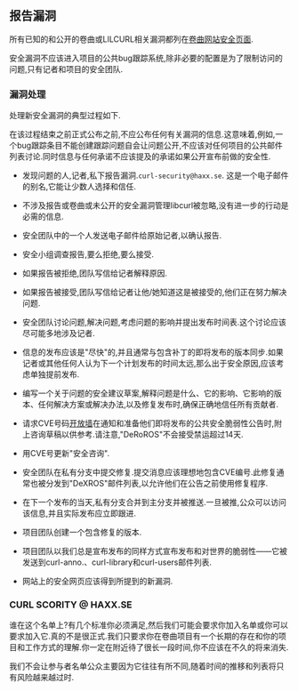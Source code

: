 
## 报告漏洞

所有已知的和公开的卷曲或LILCURL相关漏洞都列在[卷曲网站安全页面](https://curl.haxx.se/docs/security.html).

安全漏洞不应该进入项目的公共bug跟踪系统,除非必要的配置是为了限制访问的问题,只有记者和项目的安全团队.

### 漏洞处理

处理新安全漏洞的典型过程如下.

在该过程结束之前正式公布之前,不应公布任何有关漏洞的信息.这意味着,例如,一个bug跟踪条目不能创建跟踪问题自会让问题公开,不应该对任何项目的公共邮件列表讨论.同时信息与任何承诺不应该提及的承诺如果公开宣布前做的安全性.

-   发现问题的人,记者,私下报告漏洞.`curl-security@haxx.se`. 这是一个电子邮件的别名,它能让少数人选择和信任.

-   不涉及报告或卷曲或未公开的安全漏洞管理libcurl被忽略,没有进一步的行动是必需的信息.

-   安全团队中的一个人发送电子邮件给原始记者,以确认报告.

-   安全小组调查报告,要么拒绝,要么接受.

-   如果报告被拒绝,团队写信给记者解释原因.

-   如果报告被接受,团队写信给记者让他/她知道这是被接受的,他们正在努力解决问题.

-   安全团队讨论问题,解决问题,考虑问题的影响并提出发布时间表.这个讨论应该尽可能多地涉及记者.

-   信息的发布应该是"尽快"的,并且通常与包含补丁的即将发布的版本同步.如果记者或其他任何人认为下一个计划发布的时间太远,那么出于安全原因,应该考虑单独提前发布.

-   编写一个关于问题的安全建议草案,解释问题是什么、它的影响、它影响的版本、任何解决方案或解决办法,以及修复发布时,确保正确地信任所有贡献者.

-   请求CVE号码[开放墙](http://oss-security.openwall.org/wiki/mailing-lists/distros)在通知和准备他们即将发布的公共安全脆弱性公告时,附上咨询草稿以供参考.请注意,"DeRoROS"不会接受禁运超过14天.

-   用CVE号更新"安全咨询".

-   安全团队在私有分支中提交修复.提交消息应该理想地包含CVE编号.此修复通常也被分发到"DeXROS"邮件列表,以允许他们在公告之前使用修复程序.

-   在下一个发布的当天,私有分支合并到主分支并被推送.一旦被推,公众可以访问该信息,并且实际发布应立即跟进.

-   项目团队创建一个包含修复的版本.

-   项目团队以我们总是宣布发布的同样方式宣布发布和对世界的脆弱性——它被发送到curl-anno.、curl-library和curl-users邮件列表.

-   网站上的安全网页应该得到所提到的新漏洞.

### CURL SCORITY @ HAXX.SE

谁在这个名单上?有几个标准你必须满足,然后我们可能会要求你加入名单或你可以要求加入它.真的不是很正式.我们只要求你在卷曲项目有一个长期的存在和你的项目和工作方式的理解.你一定在附近待了很长一段时间,你不应该在不久的将来消失.

我们不会让参与者名单公众主要因为它往往有所不同,随着时间的推移和列表将只有风险越来越过时.
